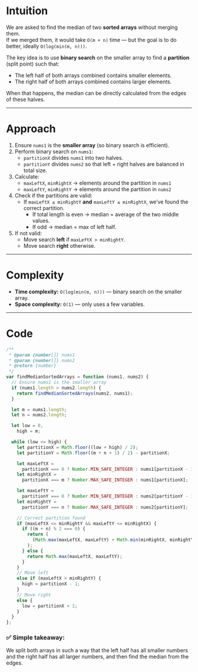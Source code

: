 # Intuition

We are asked to find the median of two **sorted arrays** without merging them.  
If we merged them, it would take `O(m + n)` time — but the goal is to do better, ideally `O(log(min(m, n)))`.

The key idea is to use **binary search** on the smaller array to find a **partition** (split point) such that:

- The left half of both arrays combined contains smaller elements.
- The right half of both arrays combined contains larger elements.

When that happens, the median can be directly calculated from the edges of these halves.

---

# Approach

1. Ensure `nums1` is the **smaller array** (so binary search is efficient).
2. Perform binary search on `nums1`:
   - `partitionX` divides `nums1` into two halves.
   - `partitionY` divides `nums2` so that left + right halves are balanced in total size.
3. Calculate:
   - `maxLeftX`, `minRightX` → elements around the partition in `nums1`
   - `maxLeftY`, `minRightY` → elements around the partition in `nums2`
4. Check if the partitions are valid:
   - If `maxLeftX ≤ minRightY` **and** `maxLeftY ≤ minRightX`, we’ve found the correct partition.
     - If total length is even → median = average of the two middle values.
     - If odd → median = max of left half.
5. If not valid:
   - Move search **left** if `maxLeftX > minRightY`.
   - Move search **right** otherwise.

---

# Complexity

- **Time complexity:** `O(log(min(m, n)))` — binary search on the smaller array.
- **Space complexity:** `O(1)` — only uses a few variables.

---

# Code

```javascript []
/**
 * @param {number[]} nums1
 * @param {number[]} nums2
 * @return {number}
 */
var findMedianSortedArrays = function (nums1, nums2) {
  // Ensure nums1 is the smaller array
  if (nums1.length > nums2.length) {
    return findMedianSortedArrays(nums2, nums1);
  }

  let m = nums1.length;
  let n = nums2.length;

  let low = 0,
    high = m;

  while (low <= high) {
    let partitionX = Math.floor((low + high) / 2);
    let partitionY = Math.floor((m + n + 1) / 2) - partitionX;

    let maxLeftX =
      partitionX === 0 ? Number.MIN_SAFE_INTEGER : nums1[partitionX - 1];
    let minRightX =
      partitionX === m ? Number.MAX_SAFE_INTEGER : nums1[partitionX];

    let maxLeftY =
      partitionY === 0 ? Number.MIN_SAFE_INTEGER : nums2[partitionY - 1];
    let minRightY =
      partitionY === n ? Number.MAX_SAFE_INTEGER : nums2[partitionY];

    // Correct partition found
    if (maxLeftX <= minRightY && maxLeftY <= minRightX) {
      if ((m + n) % 2 === 0) {
        return (
          (Math.max(maxLeftX, maxLeftY) + Math.min(minRightX, minRightY)) / 2
        );
      } else {
        return Math.max(maxLeftX, maxLeftY);
      }
    }
    // Move left
    else if (maxLeftX > minRightY) {
      high = partitionX - 1;
    }
    // Move right
    else {
      low = partitionX + 1;
    }
  }
};
```

### ✅ Simple takeaway:

We split both arrays in such a way that the left half has all smaller numbers and the right half has all larger numbers, and then find the median from the edges.
